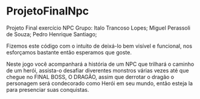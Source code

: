 # ProjetoFinalNpc
Projeto Final exercício NPC 
Grupo: Italo Trancoso Lopes; 
Miguel Perassoli de Souza; 
Pedro Henrique Santiago; 

Fizemos este código com o intuito de deixá-lo bem visível e funcional, nos esforçamos bastante então esperamos que goste.

Neste jogo você acompanhará a história de um NPC que trilhará o caminho de um herói, assista-o desafiar diverentes monstros várias vezes até que chegue no FINAL BOSS, O DRAGÃO, assim que derrotar o dragão o personagem será condecorado como Herói em seu mundo, então esteja la para presenciar suas conquistas.
